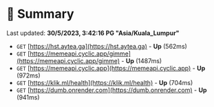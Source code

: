 # 📖 Summary
Last updated: **30/5/2023, 3:42:16 PG "Asia/Kuala_Lumpur"**

- `GET` [https://hst.aytea.ga](https://hst.aytea.ga) - **Up** (562ms)
- `GET` [https://memeapi.cyclic.app/gimme](https://memeapi.cyclic.app/gimme) - **Up** (1487ms)
- `GET` [https://memeapi.cyclic.app](https://memeapi.cyclic.app) - **Up** (972ms)
- `GET` [https://klik.ml/health](https://klik.ml/health) - **Up** (704ms)
- `GET` [https://dumb.onrender.com](https://dumb.onrender.com) - **Up** (941ms)
